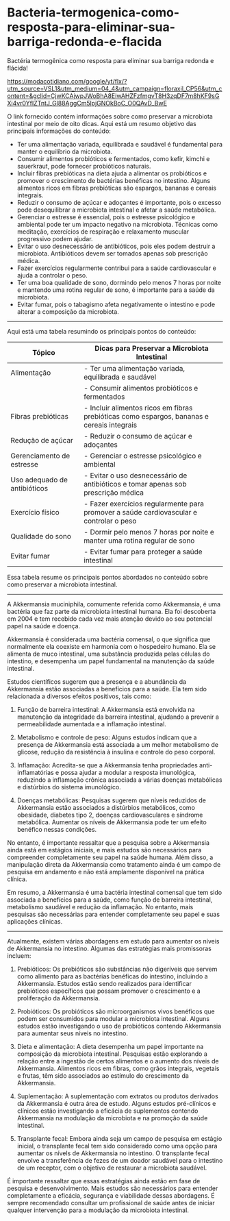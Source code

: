 # Bacteria-termogenica-como-resposta-para-eliminar-sua-barriga-redonda-e-flacida
Bactéria termogênica como resposta para eliminar sua barriga redonda e flácida!


https://modacotidiano.com/google/yt/flx/?utm_source=VSL1&utm_medium=04_4&utm_campaign=floraxil_CP56&utm_content=&gclid=CjwKCAjwpJWoBhA8EiwAHZFzfmgvT8H3zqDF7m8hKF9sGXi4vr0YfIZTntJ_Gl88AggCm5lpjGNOkBoC_O0QAvD_BwE

O link fornecido contém informações sobre como preservar a microbiota intestinal por meio de oito dicas. Aqui está um resumo objetivo das principais informações do conteúdo:

- Ter uma alimentação variada, equilibrada e saudável é fundamental para manter o equilíbrio da microbiota.
- Consumir alimentos probióticos e fermentados, como kefir, kimchi e sauerkraut, pode fornecer probióticos naturais.
- Incluir fibras prebióticas na dieta ajuda a alimentar os probióticos e promover o crescimento de bactérias benéficas no intestino. Alguns alimentos ricos em fibras prebióticas são espargos, bananas e cereais integrais.
- Reduzir o consumo de açúcar e adoçantes é importante, pois o excesso pode desequilibrar a microbiota intestinal e afetar a saúde metabólica.
- Gerenciar o estresse é essencial, pois o estresse psicológico e ambiental pode ter um impacto negativo na microbiota. Técnicas como meditação, exercícios de respiração e relaxamento muscular progressivo podem ajudar.
- Evitar o uso desnecessário de antibióticos, pois eles podem destruir a microbiota. Antibióticos devem ser tomados apenas sob prescrição médica.
- Fazer exercícios regularmente contribui para a saúde cardiovascular e ajuda a controlar o peso.
- Ter uma boa qualidade de sono, dormindo pelo menos 7 horas por noite e mantendo uma rotina regular de sono, é importante para a saúde da microbiota.
- Evitar fumar, pois o tabagismo afeta negativamente o intestino e pode alterar a composição da microbiota.

---

Aqui está uma tabela resumindo os principais pontos do conteúdo:

| Tópico                 | Dicas para Preservar a Microbiota Intestinal                                                                 |
|------------------------|-------------------------------------------------------------------------------------------------------------|
| Alimentação            | - Ter uma alimentação variada, equilibrada e saudável                                                      |
|                        | - Consumir alimentos probióticos e fermentados                                                               |
| Fibras prebióticas     | - Incluir alimentos ricos em fibras prebióticas como espargos, bananas e cereais integrais                     |
| Redução de açúcar      | - Reduzir o consumo de açúcar e adoçantes                                                                    |
| Gerenciamento de estresse | - Gerenciar o estresse psicológico e ambiental                                                               |
| Uso adequado de antibióticos | - Evitar o uso desnecessário de antibióticos e tomar apenas sob prescrição médica                     |
| Exercício físico       | - Fazer exercícios regularmente para promover a saúde cardiovascular e controlar o peso                     |
| Qualidade do sono      | - Dormir pelo menos 7 horas por noite e manter uma rotina regular de sono                                    |
| Evitar fumar           | - Evitar fumar para proteger a saúde intestinal                                                              |

Essa tabela resume os principais pontos abordados no conteúdo sobre como preservar a microbiota intestinal.

---

A Akkermansia muciniphila, comumente referida como Akkermansia, é uma bactéria que faz parte da microbiota intestinal humana. Ela foi descoberta em 2004 e tem recebido cada vez mais atenção devido ao seu potencial papel na saúde e doença.

Akkermansia é considerada uma bactéria comensal, o que significa que normalmente ela coexiste em harmonia com o hospedeiro humano. Ela se alimenta de muco intestinal, uma substância produzida pelas células do intestino, e desempenha um papel fundamental na manutenção da saúde intestinal.

Estudos científicos sugerem que a presença e a abundância da Akkermansia estão associadas a benefícios para a saúde. Ela tem sido relacionada a diversos efeitos positivos, tais como:

1. Função de barreira intestinal: A Akkermansia está envolvida na manutenção da integridade da barreira intestinal, ajudando a prevenir a permeabilidade aumentada e a inflamação intestinal.

2. Metabolismo e controle de peso: Alguns estudos indicam que a presença de Akkermansia está associada a um melhor metabolismo de glicose, redução da resistência à insulina e controle do peso corporal.

3. Inflamação: Acredita-se que a Akkermansia tenha propriedades anti-inflamatórias e possa ajudar a modular a resposta imunológica, reduzindo a inflamação crônica associada a várias doenças metabólicas e distúrbios do sistema imunológico.

4. Doenças metabólicas: Pesquisas sugerem que níveis reduzidos de Akkermansia estão associados a distúrbios metabólicos, como obesidade, diabetes tipo 2, doenças cardiovasculares e síndrome metabólica. Aumentar os níveis de Akkermansia pode ter um efeito benéfico nessas condições.

No entanto, é importante ressaltar que a pesquisa sobre a Akkermansia ainda está em estágios iniciais, e mais estudos são necessários para compreender completamente seu papel na saúde humana. Além disso, a manipulação direta da Akkermansia como tratamento ainda é um campo de pesquisa em andamento e não está amplamente disponível na prática clínica.

Em resumo, a Akkermansia é uma bactéria intestinal comensal que tem sido associada a benefícios para a saúde, como função de barreira intestinal, metabolismo saudável e redução da inflamação. No entanto, mais pesquisas são necessárias para entender completamente seu papel e suas aplicações clínicas.

---

Atualmente, existem várias abordagens em estudo para aumentar os níveis de Akkermansia no intestino. Algumas das estratégias mais promissoras incluem:

1. Prebióticos: Os prebióticos são substâncias não digeríveis que servem como alimento para as bactérias benéficas do intestino, incluindo a Akkermansia. Estudos estão sendo realizados para identificar prebióticos específicos que possam promover o crescimento e a proliferação da Akkermansia.

2. Probióticos: Os probióticos são microorganismos vivos benéficos que podem ser consumidos para modular a microbiota intestinal. Alguns estudos estão investigando o uso de probióticos contendo Akkermansia para aumentar seus níveis no intestino.

3. Dieta e alimentação: A dieta desempenha um papel importante na composição da microbiota intestinal. Pesquisas estão explorando a relação entre a ingestão de certos alimentos e o aumento dos níveis de Akkermansia. Alimentos ricos em fibras, como grãos integrais, vegetais e frutas, têm sido associados ao estímulo do crescimento da Akkermansia.

4. Suplementação: A suplementação com extratos ou produtos derivados da Akkermansia é outra área de estudo. Alguns estudos pré-clínicos e clínicos estão investigando a eficácia de suplementos contendo Akkermansia na modulação da microbiota e na promoção da saúde intestinal.

5. Transplante fecal: Embora ainda seja um campo de pesquisa em estágio inicial, o transplante fecal tem sido considerado como uma opção para aumentar os nívels de Akkermansia no intestino. O transplante fecal envolve a transferência de fezes de um doador saudável para o intestino de um receptor, com o objetivo de restaurar a microbiota saudável.

É importante ressaltar que essas estratégias ainda estão em fase de pesquisa e desenvolvimento. Mais estudos são necessários para entender completamente a eficácia, segurança e viabilidade dessas abordagens. É sempre recomendado consultar um profissional de saúde antes de iniciar qualquer intervenção para a modulação da microbiota intestinal.
